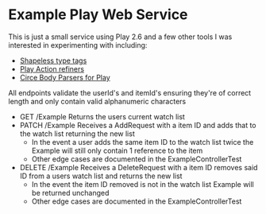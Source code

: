 # Example Play Web Service

This is just a small service using Play 2.6 and a few other tools I was interested in experimenting with
including:
* [Shapeless type tags](http://www.vlachjosef.com/tagged-types-introduction/)
* [Play Action refiners](https://www.playframework.com/documentation/2.6.x/ScalaActionsComposition)
* [Circe Body Parsers for Play](https://github.com/jilen/play-circe)

All endpoints validate the userId's and itemId's ensuring they're of correct
length and only contain valid alphanumeric characters 

* GET       /Example Returns the users current watch list
* PATCH     /Example Receives a AddRequest with a item ID and adds that to the watch list returning the new list
    * In the event a user adds the same item ID to the watch list twice the Example will still only contain 1 reference to the item
    * Other edge cases are documented in the ExampleControllerTest 
* DELETE    /Example Receives a DeleteRequest with a item ID removes said ID from a users watch list and returns the new list
    * In the event the item ID removed is not in the watch list Example will be returned unchanged
    * Other edge cases are documented in the ExampleControllerTest